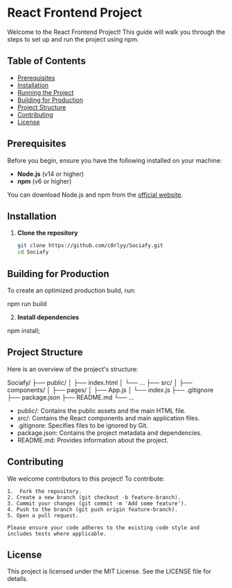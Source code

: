 # React Frontend Project

Welcome to the React Frontend Project! This guide will walk you through the steps to set up and run the project using npm.

## Table of Contents

- [Prerequisites](#prerequisites)
- [Installation](#installation)
- [Running the Project](#running-the-project)
- [Building for Production](#building-for-production)
- [Project Structure](#project-structure)
- [Contributing](#contributing)
- [License](#license)

## Prerequisites

Before you begin, ensure you have the following installed on your machine:

- **Node.js** (v14 or higher)
- **npm** (v6 or higher)

You can download Node.js and npm from the [official website](https://nodejs.org/).

## Installation

1. **Clone the repository**

   ```sh
   git clone https://github.com/c0rlyy/Sociafy.git
   cd Sociafy
   ```

## Building for Production

To create an optimized production build, run:

npm run build

2. **Install dependencies**

npm install;

## Project Structure

Here is an overview of the project's structure:

Sociafy/
├── public/
│ ├── index.html
│ └── ...
├── src/
│ ├── components/
│ ├── pages/
│ ├── App.js
│ └── index.js
├── .gitignore
├── package.json
├── README.md
└── ...

- public/: Contains the public assets and the main HTML file.
- src/: Contains the React components and main application files.
- .gitignore: Specifies files to be ignored by Git.
- package.json: Contains the project metadata and dependencies.
- README.md: Provides information about the project.

## Contributing

We welcome contributors to this project! To contribute:

    1.  Fork the repository.
    2. Create a new branch (git checkout -b feature-branch).
    3. Commit your changes (git commit -m 'Add some feature').
    4. Push to the branch (git push origin feature-branch).
    5. Open a pull request.

    Please ensure your code adheres to the existing code style and includes tests where applicable.

## License

This project is licensed under the MIT License. See the LICENSE file for details.
